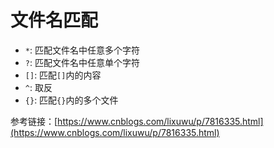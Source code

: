 # 文件名匹配

- `*`: 匹配文件名中任意多个字符
- `?`: 匹配文件名中任意单个字符
- `[]`: 匹配`[]`内的内容
- `^`: 取反
- `{}`: 匹配`{}`内的多个文件

参考链接：[https://www.cnblogs.com/lixuwu/p/7816335.html](https://www.cnblogs.com/lixuwu/p/7816335.html)
